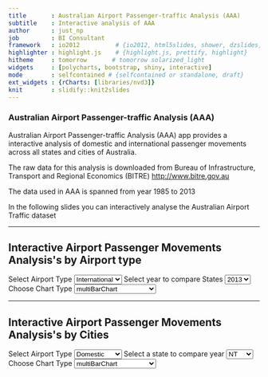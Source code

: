 ```yaml
---
title       : Australian Airport Passenger-traffic Analysis (AAA)
subtitle    : Interactive analysis of AAA
author      : just_np
job         : BI Consultant
framework   : io2012          # {io2012, html5slides, shower, dzslides, ...}
highlighter : highlight.js    # {highlight.js, prettify, highlight}
hitheme     : tomorrow       # tomorrow solarized_light
widgets     : [polycharts, bootstrap, shiny, interactive]
mode        : selfcontained # {selfcontained or standalone, draft}
ext_widgets : {rCharts: [libraries/nvd3]}
knit        : slidify::knit2slides
---
```



### Australian Airport Passenger-traffic Analysis (AAA)

Australian Airport Passenger-traffic Analysis (AAA) app provides a interactive analysis of domestic and international passenger movements across all states and cities of Australia.

The raw data for this analysis is downloaded from Bureau of Infrastructure, Transport and Regional Economics (BITRE) http://www.bitre.gov.au

The data used in AAA is spanned from year 1985 to 2013

In the following slides you can interactively analyse the Australian Airport Traffic dataset

---


## Interactive Airport Passenger Movements Analysis's by Airport type

<div class="row-fluid">
  <div class="span4">
    <form class="well">
      <label class="control-label" for="stktrafficType">Select Airport Type</label>
      <select id="stktrafficType"><option value="Domestic">Domestic</option>
<option value="International" selected>International</option></select>
      <script type="application/json" data-for="stktrafficType" data-nonempty="">{}</script>
      <label class="control-label" for="stkyear">Select year to compare States</label>
      <select id="stkyear"><option value="1985">1985</option>
<option value="1986">1986</option>
<option value="1987">1987</option>
<option value="1988">1988</option>
<option value="1989">1989</option>
<option value="1990">1990</option>
<option value="1991">1991</option>
<option value="1992">1992</option>
<option value="1993">1993</option>
<option value="1994">1994</option>
<option value="1995">1995</option>
<option value="1996">1996</option>
<option value="1997">1997</option>
<option value="1998">1998</option>
<option value="1999">1999</option>
<option value="2000">2000</option>
<option value="2001">2001</option>
<option value="2002">2002</option>
<option value="2003">2003</option>
<option value="2004">2004</option>
<option value="2005">2005</option>
<option value="2006">2006</option>
<option value="2007">2007</option>
<option value="2008">2008</option>
<option value="2009">2009</option>
<option value="2010">2010</option>
<option value="2011">2011</option>
<option value="2012">2012</option>
<option value="2013" selected>2013</option></select>
      <script type="application/json" data-for="stkyear" data-nonempty="">{}</script>
      <label class="control-label" for="type">Choose Chart Type</label>
      <select id="type"><option value="multiBarChart" selected>multiBarChart</option>
<option value="multiBarHorizontalChart">multiBarHorizontalChart</option></select>
      <script type="application/json" data-for="type" data-nonempty="">{}</script>
    </form>
  </div>
  <div class="span8">
    <div id="stkChart" class="shiny-html-output nvd3 rChart"></div>
  </div>
</div>

---

## Interactive Airport Passenger Movements Analysis's by Cities

<div class="row-fluid">
  <div class="span4">
    <form class="well">
      <label class="control-label" for="scttrafficType">Select Airport Type</label>
      <select id="scttrafficType"><option value="Domestic" selected>Domestic</option>
<option value="International">International</option></select>
      <script type="application/json" data-for="scttrafficType" data-nonempty="">{}</script>
      <label class="control-label" for="sctstate">Select a state to compare year</label>
      <select id="sctstate"><option value="ACT">ACT</option>
<option value="NSW">NSW</option>
<option value="NT" selected>NT</option>
<option value="QLD">QLD</option>
<option value="SA">SA</option>
<option value="TAS">TAS</option>
<option value="VIC">VIC</option>
<option value="WA">WA</option></select>
      <script type="application/json" data-for="sctstate" data-nonempty="">{}</script>
      <label class="control-label" for="type">Choose Chart Type</label>
      <select id="type"><option value="multiBarChart" selected>multiBarChart</option>
<option value="multiBarHorizontalChart">multiBarHorizontalChart</option></select>
      <script type="application/json" data-for="type" data-nonempty="">{}</script>
    </form>
  </div>
  <div class="span8">
    <div id="sctChart" class="shiny-html-output nvd3 rChart"></div>
  </div>
</div>
